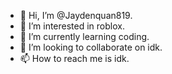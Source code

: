 - 👋 Hi, I’m @Jaydenquan819.
- 👀 I’m interested in roblox.
- 🌱 I’m currently learning coding.
- 💞️ I’m looking to collaborate on idk.
- 📫 How to reach me is idk.

<!---
Jaydenquan819/Jaydenquan819 is a ✨ special ✨ repository because its `README.md` (this file) appears on your GitHub profile.
You can click the Preview link to take a look at your changes.
--->
